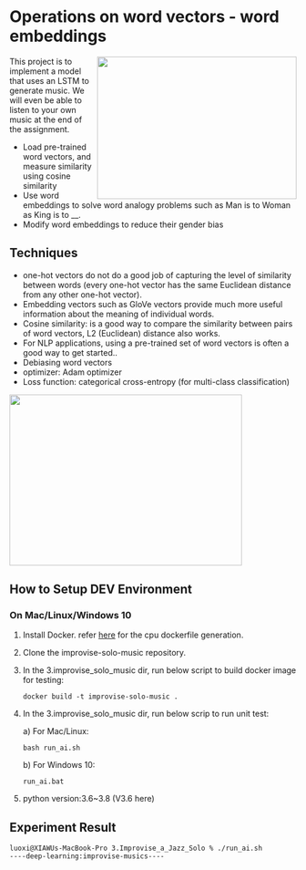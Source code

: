 # Operations on word vectors - word embeddings
<img align='right' src="docs/3.1.jazz.jpg" height="250" width="350" >
This project is to implement a model that uses an LSTM to generate music. We will even be able to listen to your own music at the end of the assignment. 

* Load pre-trained word vectors, and measure similarity using cosine similarity
* Use word embeddings to solve word analogy problems such as Man is to Woman as King is to __.
* Modify word embeddings to reduce their gender bias

## Techniques
* one-hot vectors do not do a good job of capturing the level of similarity between words (every one-hot vector has the same Euclidean 
  distance from any other one-hot vector).
* Embedding vectors such as GloVe vectors provide much more useful information about the meaning of individual words.
* Cosine similarity: is a good way to compare the similarity between pairs of word vectors, L2 (Euclidean) distance also works.
* For NLP applications, using a pre-trained set of word vectors is often a good way to get started..
* Debiasing word vectors
* optimizer: Adam optimizer
* Loss function: categorical cross-entropy (for multi-class classification)

<img align='middle' src="docs/2.music_gen.jpg" width="90%" height="300">


## How to Setup DEV Environment
### On Mac/Linux/Windows 10
1. Install Docker. refer [here](https://github.com/tensorflow/tensorflow/blob/master/tensorflow/tools/dockerfiles/dockerfiles/cpu.Dockerfile) for the cpu dockerfile generation.
2. Clone the improvise-solo-music repository.
3. In the 3.improvise_solo_music dir, run below script to build docker image for testing:
    ```
    docker build -t improvise-solo-music .
    ```
4. In the 3.improvise_solo_music dir, run below scrip to run unit test:

    a) For Mac/Linux:
    ```
    bash run_ai.sh
    ```
    b) For Windows 10: 
    ```
    run_ai.bat
    ```
5. python version:3.6~3.8 (V3.6 here)
## Experiment Result

```
luoxi@XIAWUs-MacBook-Pro 3.Improvise_a_Jazz_Solo % ./run_ai.sh
----deep-learning:improvise-musics----
```
